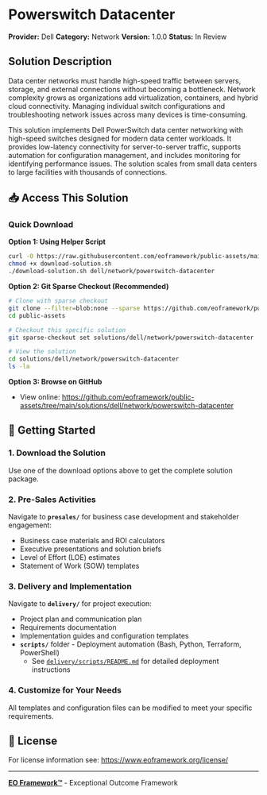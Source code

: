 # Powerswitch Datacenter

**Provider:** Dell
**Category:** Network
**Version:** 1.0.0
**Status:** In Review

## Solution Description

Data center networks must handle high-speed traffic between servers, storage, and external connections without becoming a bottleneck. Network complexity grows as organizations add virtualization, containers, and hybrid cloud connectivity. Managing individual switch configurations and troubleshooting network issues across many devices is time-consuming.

This solution implements Dell PowerSwitch data center networking with high-speed switches designed for modern data center workloads. It provides low-latency connectivity for server-to-server traffic, supports automation for configuration management, and includes monitoring for identifying performance issues. The solution scales from small data centers to large facilities with thousands of connections.


## 📥 Access This Solution

### Quick Download

**Option 1: Using Helper Script**
```bash
curl -O https://raw.githubusercontent.com/eoframework/public-assets/main/download-solution.sh
chmod +x download-solution.sh
./download-solution.sh dell/network/powerswitch-datacenter
```

**Option 2: Git Sparse Checkout (Recommended)**
```bash
# Clone with sparse checkout
git clone --filter=blob:none --sparse https://github.com/eoframework/public-assets.git
cd public-assets

# Checkout this specific solution
git sparse-checkout set solutions/dell/network/powerswitch-datacenter

# View the solution
cd solutions/dell/network/powerswitch-datacenter
ls -la
```

**Option 3: Browse on GitHub**
- View online: https://github.com/eoframework/public-assets/tree/main/solutions/dell/network/powerswitch-datacenter

## 🚀 Getting Started

### 1. Download the Solution
Use one of the download options above to get the complete solution package.

### 2. Pre-Sales Activities
Navigate to **`presales/`** for business case development and stakeholder engagement:
- Business case materials and ROI calculators
- Executive presentations and solution briefs
- Level of Effort (LOE) estimates
- Statement of Work (SOW) templates

### 3. Delivery and Implementation
Navigate to **`delivery/`** for project execution:
- Project plan and communication plan
- Requirements documentation
- Implementation guides and configuration templates
- **`scripts/`** folder - Deployment automation (Bash, Python, Terraform, PowerShell)
  - See [`delivery/scripts/README.md`](delivery/scripts/README.md) for detailed deployment instructions

### 4. Customize for Your Needs
All templates and configuration files can be modified to meet your specific requirements.

## 📄 License

For license information see: https://www.eoframework.org/license/

---

**[EO Framework™](https://eoframework.org)** - Exceptional Outcome Framework
